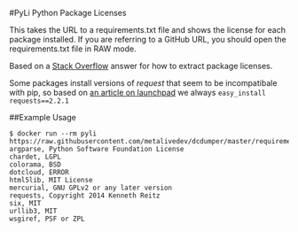 #PyLi Python Package Licenses

This takes the URL to a requirements.txt file and shows the license for each package installed.
If you are referring to a GitHub URL, you should open the requirements.txt file in RAW mode.

Based on a [Stack
Overflow](http://stackoverflow.com/questions/19086030/can-pip-or-setuptools-distribute-etc-list-the-license-used-by-each-install)
answer for how to extract package licenses.

Some packages install versions of *request* that seem to be
incompatibale with pip, so based on [an article on
launchpad](https://bugs.launchpad.net/ubuntu/+source/python-pip/+bug/1306991/comments/11)
we always `easy_install requests==2.2.1`

##Example Usage

```
$ docker run --rm pyli https://raw.githubusercontent.com/metalivedev/dcdumper/master/requirements.txt
argparse, Python Software Foundation License
chardet, LGPL
colorama, BSD
dotcloud, ERROR
html5lib, MIT License
mercurial, GNU GPLv2 or any later version
requests, Copyright 2014 Kenneth Reitz
six, MIT
urllib3, MIT
wsgiref, PSF or ZPL
```
